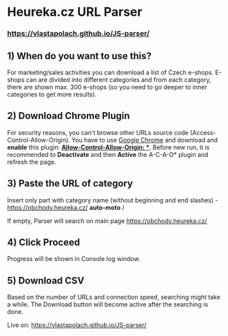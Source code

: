 # Heureka.cz URL Parser

### https://vlastapolach.github.io/JS-parser/

## 1) When do you want to use this?
For marketing/sales activities you can download a list of Czech e-shops. E-shops can are divided into different categories and from each category, there are shown max. 300 e-shops (so you need to go deeper to inner categories to get more results).

## 2) Download Chrome Plugin
For security reasons, you can't browse other URLs source code (Access-Control-Allow-Origin). You have to use [Google Chrome](https://www.google.com/chrome/) and download and **enable** this plugin: **[Allow-Control-Allow-Origin: *](https://chrome.google.com/webstore/detail/allow-control-allow-origi/nlfbmbojpeacfghkpbjhddihlkkiljbi)**. Before new run, it is recommended to **Deactivate** and then **Active** the A-C-A-O* plugin and refresh the page.

## 3) Paste the URL of category
Insert only part with category name (without beginning and end slashes) - https://obchody.heureka.cz/ **auto-moto** /

If empty, Parser will search on main page https://obchody.heureka.cz/

## 4) Click Proceed
Progress will be shown in Console log window.

## 5) Download CSV
Based on the number of URLs and connection speed, searching might take a while. The Download button will become active after the searching is done.

Live on: https://vlastapolach.github.io/JS-parser/
